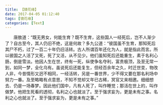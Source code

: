 ```yaml
---
title: 【镜花缘】
date: 2017-04-05 01:12:40
tags: [镜花缘]
categories: [Text]
---
```


<p dir="ltr"  >　　唐敖道：“既无男女，何能生育？既不生育，这些国人一经死后，岂不人渐少了？自古至今，其人仍旧不绝，这是何故？多九公道：“彼国虽不生育，那知死后其尸不朽，过了一百二十年仍旧活转。古人所谓百年还化为人，就是指此而言。所以彼国之人活了又死，死了又活，从不见少。他们虽知死后还能重生，素于名利心肠，倒是雪淡。他因人生在世，终有一死，纵使争名夺利，富贵极顶，及至无常一到，如同一梦，全化乌有。虽说死后还能复生，但经百余年之久，时迁世变，物改人非，今昔情形又迥不相同，一经活转，另是一番世界，少不得又要在那名利场中努力一番。及至略略有点意思，不知不觉却又年已古稀，冥官又来相邀。细细想去、仍是一场春梦。因此他们国中，凡有人死了，叫作睡觉；那活在世上的，叫作做梦。他把生死看的透彻，名利之心也就淡了。至于强求妄为，更是未有之事。名利之心也就淡了。至于强求妄为，更是未有之事。”</p>